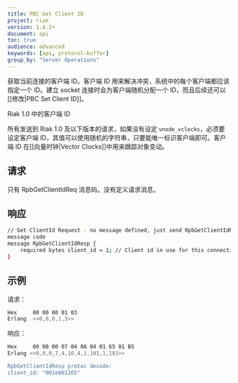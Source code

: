 ```yaml
---
title: PBC Get Client ID
project: riak
version: 1.4.2+
document: api
toc: true
audience: advanced
keywords: [api, protocol-buffer]
group_by: "Server Operations"
---
```


获取当前连接的客户端 ID。客户端 ID 用来解决冲突，系统中的每个客户端都应该指定一个 ID。建立 socket 连接时会为客户端随机分配一个 ID，而且后续还可以[[修改|PBC Set Client ID]]。

<div class="note">
<div class="title">Riak 1.0 中的客户端 ID</div>
<p>所有发送到 Riak 1.0 及以下版本的请求，如果没有设定 <code>vnode_vclocks</code>，必须要设定客户端 ID，其值可以使用随机的字符串，只要能唯一标识客户端即可。客户端 ID 在[[向量时钟|Vector Clocks]]中用来跟踪对象变动。</p>
</div>

## 请求

只有 RpbGetClientIdReq 消息码。没有定义请求消息。

## 响应

```bash
// Get ClientId Request - no message defined, just send RpbGetClientIdReq
message code
message RpbGetClientIdResp {
    required bytes client_id = 1; // Client id in use for this connection
}
```

## 示例

请求：

```bash
Hex     00 00 00 01 03
Erlang  <<0,0,0,1,3>>
```

响应：

```bash
Hex     00 00 00 07 04 0A 04 01 65 01 B5
Erlang <<0,0,0,7,4,10,4,1,101,1,181>>

RpbGetClientIdResp protoc decode:
client_id: "001e001265"
```
